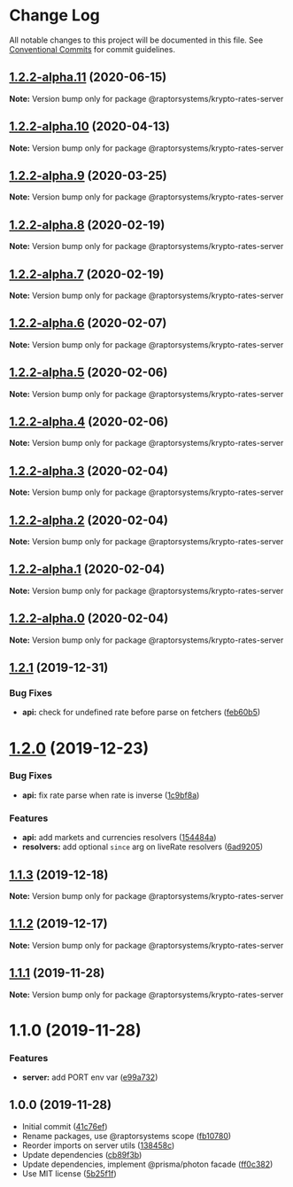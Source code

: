 # Change Log

All notable changes to this project will be documented in this file.
See [Conventional Commits](https://conventionalcommits.org) for commit guidelines.

## [1.2.2-alpha.11](https://github.com/raptorsystems/krypto-rates/compare/@raptorsystems/krypto-rates-server@1.2.2-alpha.10...@raptorsystems/krypto-rates-server@1.2.2-alpha.11) (2020-06-15)

**Note:** Version bump only for package @raptorsystems/krypto-rates-server





## [1.2.2-alpha.10](https://github.com/raptorsystems/krypto-rates/compare/@raptorsystems/krypto-rates-server@1.2.2-alpha.9...@raptorsystems/krypto-rates-server@1.2.2-alpha.10) (2020-04-13)

**Note:** Version bump only for package @raptorsystems/krypto-rates-server





## [1.2.2-alpha.9](https://github.com/raptorsystems/krypto-rates/compare/@raptorsystems/krypto-rates-server@1.2.2-alpha.8...@raptorsystems/krypto-rates-server@1.2.2-alpha.9) (2020-03-25)

**Note:** Version bump only for package @raptorsystems/krypto-rates-server





## [1.2.2-alpha.8](https://github.com/raptorsystems/krypto-rates/compare/@raptorsystems/krypto-rates-server@1.2.2-alpha.7...@raptorsystems/krypto-rates-server@1.2.2-alpha.8) (2020-02-19)

**Note:** Version bump only for package @raptorsystems/krypto-rates-server





## [1.2.2-alpha.7](https://github.com/raptorsystems/krypto-rates/compare/@raptorsystems/krypto-rates-server@1.2.2-alpha.6...@raptorsystems/krypto-rates-server@1.2.2-alpha.7) (2020-02-19)

**Note:** Version bump only for package @raptorsystems/krypto-rates-server





## [1.2.2-alpha.6](https://github.com/raptorsystems/krypto-rates/compare/@raptorsystems/krypto-rates-server@1.2.2-alpha.5...@raptorsystems/krypto-rates-server@1.2.2-alpha.6) (2020-02-07)

**Note:** Version bump only for package @raptorsystems/krypto-rates-server





## [1.2.2-alpha.5](https://github.com/raptorsystems/krypto-rates/compare/@raptorsystems/krypto-rates-server@1.2.2-alpha.4...@raptorsystems/krypto-rates-server@1.2.2-alpha.5) (2020-02-06)

**Note:** Version bump only for package @raptorsystems/krypto-rates-server





## [1.2.2-alpha.4](https://github.com/raptorsystems/krypto-rates/compare/@raptorsystems/krypto-rates-server@1.2.2-alpha.3...@raptorsystems/krypto-rates-server@1.2.2-alpha.4) (2020-02-06)

**Note:** Version bump only for package @raptorsystems/krypto-rates-server





## [1.2.2-alpha.3](https://github.com/raptorsystems/krypto-rates/compare/@raptorsystems/krypto-rates-server@1.2.2-alpha.2...@raptorsystems/krypto-rates-server@1.2.2-alpha.3) (2020-02-04)

**Note:** Version bump only for package @raptorsystems/krypto-rates-server





## [1.2.2-alpha.2](https://github.com/raptorsystems/krypto-rates/compare/@raptorsystems/krypto-rates-server@1.2.2-alpha.1...@raptorsystems/krypto-rates-server@1.2.2-alpha.2) (2020-02-04)

**Note:** Version bump only for package @raptorsystems/krypto-rates-server





## [1.2.2-alpha.1](https://github.com/raptorsystems/krypto-rates/compare/@raptorsystems/krypto-rates-server@1.2.2-alpha.0...@raptorsystems/krypto-rates-server@1.2.2-alpha.1) (2020-02-04)

**Note:** Version bump only for package @raptorsystems/krypto-rates-server





## [1.2.2-alpha.0](https://github.com/raptorsystems/krypto-rates/compare/@raptorsystems/krypto-rates-server@1.2.1...@raptorsystems/krypto-rates-server@1.2.2-alpha.0) (2020-02-04)

**Note:** Version bump only for package @raptorsystems/krypto-rates-server





## [1.2.1](https://github.com/raptorsystems/krypto-rates/compare/@raptorsystems/krypto-rates-server@1.2.0...@raptorsystems/krypto-rates-server@1.2.1) (2019-12-31)


### Bug Fixes

* **api:** check for undefined rate before parse on fetchers ([feb60b5](https://github.com/raptorsystems/krypto-rates/commit/feb60b5f4c938c60dc35d0d80e3e28a03bc19614))





# [1.2.0](https://github.com/raptorsystems/krypto-rates/compare/@raptorsystems/krypto-rates-server@1.1.3...@raptorsystems/krypto-rates-server@1.2.0) (2019-12-23)


### Bug Fixes

* **api:** fix rate parse when rate is inverse ([1c9bf8a](https://github.com/raptorsystems/krypto-rates/commit/1c9bf8aee373cb3cf4f7c490cd2ab252bbe23e0e))


### Features

* **api:** add markets and currencies resolvers ([154484a](https://github.com/raptorsystems/krypto-rates/commit/154484a8095027bf0d66e31c745fc7c1ab562d49))
* **resolvers:** add optional `since` arg on liveRate resolvers ([6ad9205](https://github.com/raptorsystems/krypto-rates/commit/6ad9205a8940c9e76b6cf8c0ce12ad65dede3fdc))





## [1.1.3](https://github.com/raptorsystems/krypto-rates/compare/@raptorsystems/krypto-rates-server@1.1.2...@raptorsystems/krypto-rates-server@1.1.3) (2019-12-18)

**Note:** Version bump only for package @raptorsystems/krypto-rates-server





## [1.1.2](https://github.com/raptorsystems/krypto-rates/compare/@raptorsystems/krypto-rates-server@1.1.1...@raptorsystems/krypto-rates-server@1.1.2) (2019-12-17)

**Note:** Version bump only for package @raptorsystems/krypto-rates-server





## [1.1.1](https://github.com/raptorsystems/krypto-rates/compare/@raptorsystems/krypto-rates-server@1.1.0...@raptorsystems/krypto-rates-server@1.1.1) (2019-11-28)

**Note:** Version bump only for package @raptorsystems/krypto-rates-server





# 1.1.0 (2019-11-28)


### Features

* **server:** add PORT env var ([e99a732](https://github.com/raptorsystems/krypto-rates/commit/e99a73284feb92d6ab94b8e72680f23909776c27))





## 1.0.0 (2019-11-28)

* Initial commit ([41c76ef](https://github.com/raptorsystems/krypto-rates/commit/41c76ef))
* Rename packages, use @raptorsystems scope ([fb10780](https://github.com/raptorsystems/krypto-rates/commit/fb10780))
* Reorder imports on server utils ([138458c](https://github.com/raptorsystems/krypto-rates/commit/138458c))
* Update dependencies ([cb89f3b](https://github.com/raptorsystems/krypto-rates/commit/cb89f3b))
* Update dependencies, implement @prisma/photon facade ([ff0c382](https://github.com/raptorsystems/krypto-rates/commit/ff0c382))
* Use MIT license ([5b25f1f](https://github.com/raptorsystems/krypto-rates/commit/5b25f1f))
